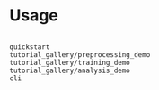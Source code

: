 # Usage

```{toctree}

quickstart
tutorial_gallery/preprocessing_demo
tutorial_gallery/training_demo
tutorial_gallery/analysis_demo
cli

```
